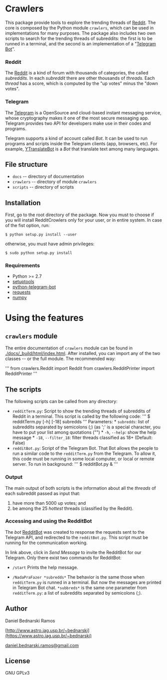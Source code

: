 # Crawlers

This package provide tools to explore the trending threads of [Reddit](#reddit). The core is composed by the Python module ``crawlers``, which can be used in implementations for many purposes. The package also includes two own scripts to search for the trending threads of subreddits: the first is to be runned in a terminal, and the second is an implementation of a "[Telegram Bot](#telegram)".


### Reddit

The [Reddit](https://www.reddit.com) is a kind of forum with thousands of categories, the called *subreddits*. In each *subreddit* there are other thousands of *threads*. Each *thread* has a score, which is computed by the "up votes" minus the "down votes".

### Telegram

The [Telegram](http://telegram.org) is a OpenSource and cloud-based instant messaging service, whose cryptography makes it one of the most secure messaging app. Telegram provides two API for developers make use in their codes and programs.

Telegram supports a kind of account called *Bot*. It can be used to run programs and scripts inside the Telegram clients (app, browsers, etc). For example, [YTranslateBot](https://telegram.me/YTranslateBot) is a *Bot* that translate text among many languages.


## File structure

* `docs` -- directory of documentation
* `crawlers` -- directory of module ``crawlers``
* `scripts` -- directory of scripts


## Installation

First, go to the root directory of the package. Now you must to choose if you will install RedditCrowlers only for your user, or in entire system. In case of the fist option, run:

```
$ python setup.py install --user
```

otherwise, you must have admin privileges:

```
$ sudo python setup.py install
```

### Requirements

* Python >= 2.7
* [setuptools](https://pypi.org/project/setuptools)
* [python-telegram-bot](https://github.com/python-telegram-bot/python-telegram-bot)
* [requests](https://github.com/requests/requests)
* [numpy](https://www.numpy.org/)



# Using the features


## ``crawlers`` module

The entire documentation of ``crawlers`` module can be found in [./docs/_build/html/index.html](./docs/_build/html/index.html). After installed, you can import any of the two classes -- or the full module. The recommended way:

'''
from crawlers.Reddit import Reddit
from crawlers.RedditPrinter import RedditPrinter
'''


## The scripts

The following scripts can be called from any directory:

* `redditTerm.py`: Script to show the trending threads of subreddits of Reddit in a terminal. This script is called by the following code:
    '''
    $ redditTerm.py [-h] [-18] subredds
    '''
    Parameters:
        * ``subredds``:              list of subreddits separated by semicolons (;) (as ';' is a special character, you have to put your list among quotations ("")
        * ``-h``, ``--help``:        show the help message
        * ``-18``, ``--filter_18``:  filter threads classified as 18+ (Default: False)
* `redditBot.py`: Script of the Telegram Bot. That Bot allows the people to run a similar code to the ``redditTerm.py``  from the Telegram. To allow it, this code must be running in some local computer, or local or remote server. To run in background:
    '''
    $ redditBot.py &
    '''

### Output

The main output of both scripts is the information about all the *threads* of each subreddit passed as input that:

1. have more than 5000 up votes; and
2. be among the 25 *hottest* threads (classified by the Reddit).



### Accessing and using the RedditBot

The *bot* [RedditBot](https://telegram.me/DanBedBot) was created to response the requests sent to the Telegram API, and redirected to the `redditBot.py`. This script must be running for the communication working.

In link above, click in *Send Message* to invite the RedditBot for our Telegram. Only there exist two commands for RedditBot:

* `/start`
  Prints the help message.

* `/NadaPraFazer *subredds*`
  The behavior is the same those when `redditTerm.py` is runned in a terminal. But now the messages are printed in Telegram Bot chat. `*subbreds*` is the same one parameter from `redditTerm.py`: a list of subreddits separated by semicolons (;).


## Author

Daniel Bednarski Ramos

[http://www.astro.iag.usp.br/~bednarski](https://www.astro.iag.usp.br/~bednarski)

daniel.bednarski.ramos@gmail.com


## License

GNU GPLv3
